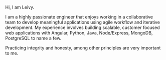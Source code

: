 Hi, I am Leivy.

I am a highly passionate engineer that enjoys working in a collaborative team to develop meaningful applications using agile workflow and iterative development. My experience involves building scalable, customer focused web applications with Angular, Python, Java, Node/Express, MongoDB, PostgreSQL to name a few.

Practicing integrity and honesty, among other principles are very important to me.
<!---
![Anurag's GitHub stats](https://github-readme-stats.vercel.app/api?username=leivymendoza&show_icons=true&theme=radical)

🔭 Checkout some fun projects that I recently worked on

[Nearest Restroom](https://github.com/LeivyMendoza/restroom-app)<br/>
[Image Processing Server](https://github.com/LeivyMendoza/node-express-image-processing-server)

Reach out to me via [LinkedIn](https://www.linkedin.com/in/leivymendoza)

![Top Langs](https://github-readme-stats.vercel.app/api/top-langs/?username=LeivyMendoza&theme=radical&layout=compact)

